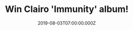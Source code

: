 ---
campaign-uuid: "c-13dce8af-f9e6-494e-8975-58bd3a80a0bb"
type: "Competition"
category: "Music"
date: "2019-08-03T07:00:00.000Z"
end-date: "2019-09-03T23:59:00.000Z"
disable-form: false
is_promoted: true
has_entry_page: true
title: "Win Clairo 'Immunity' album!"
competition-description: "<p>In 2018, multi-instrumentalist, songwriter and producer\
  \ Clairo crashed onto our radars with her self-produced debut single, 'Pretty Girl.'\
  \ The song went viral and quickly catapulted her from dorm-room obscurity to one\
  \ of the biggest, critically-acclaimed artists to emerge in 2018. 'Immunity' is\
  \ Clairo's stunning debut album. We are giving away a copy to one lucky NME AAA\
  \ member to win.</p>\n<p>Enter below for a chance to win.</p>\n"
hero-header: "Win Clairo 'Immunity' album!"
terms-confirmation: "N/A"
banner-img: "https://assets.expresslyapp.com/asset-e2479f02-2d33-46f0-a2a0-2107013b0730.jpg"
logo-left-href: "aaa.nme.com"
logo-left-image: "https://assets.expresslyapp.com/asset-49b10cb1-cd57-4b9b-a8ef-0eb582ca6c5b.jpg"
logo-left-title: "NMEAAA"
bg-image-hero: "https://assets.expresslyapp.com/asset-dcbad41c-b083-429b-9af9-820a8a9fe8f7.jpg"
bg-image-first: "https://assets.expresslyapp.com/asset-583a618a-e348-4556-83b1-80690251c2c7.jpg"
section1-content: "<p>In 2018, multi-instrumentalist, songwriter and producer Clairo\
  \ crashed onto our radars with her self-produced debut single, 'Pretty Girl.' The\
  \ song went viral and quickly catapulted her from dorm-room obscurity to one of\
  \ the biggest, critically-acclaimed artists to emerge in 2018.</p>\n<p>'Immunity'\
  \ is Clairo's stunning debut album, co-produced by Rostam Batmanglij (Vampire Weekend),\
  \ which offers listeners an exciting glimpse into the artist's growth both as a\
  \ young queer woman, straight out of college, who, instead of riding the wave of\
  \ Internet hype, took a chance, stepped out of the limelight and focused on what\
  \ really mattered to her: making an incredible, cohesive body of work, that she\
  \ can be truly proud of.</p>\n"
entry-title: "Win Clairo 'Immunity' album!"
entry-content: "<p>Enter the draw to win Clairo 'Immunity' album by completing the\
  \ form below before 23:59 on the 3rd of September 2019.</p>\n"
has-winner: false
prize-description: "Clairo 'Immunity' album!"
special-conditions: "Multiple entries are allowed up to one every day."
country-restrictions:
- "GB"
---